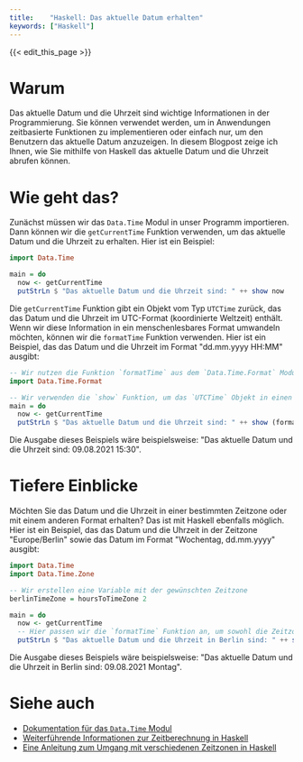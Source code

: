 ```yaml
---
title:    "Haskell: Das aktuelle Datum erhalten"
keywords: ["Haskell"]
---
```


{{< edit_this_page >}}

# Warum

Das aktuelle Datum und die Uhrzeit sind wichtige Informationen in der Programmierung. Sie können verwendet werden, um in Anwendungen zeitbasierte Funktionen zu implementieren oder einfach nur, um den Benutzern das aktuelle Datum anzuzeigen. In diesem Blogpost zeige ich Ihnen, wie Sie mithilfe von Haskell das aktuelle Datum und die Uhrzeit abrufen können.

# Wie geht das?

Zunächst müssen wir das `Data.Time` Modul in unser Programm importieren. Dann können wir die `getCurrentTime` Funktion verwenden, um das aktuelle Datum und die Uhrzeit zu erhalten. Hier ist ein Beispiel:

```Haskell
import Data.Time

main = do
  now <- getCurrentTime
  putStrLn $ "Das aktuelle Datum und die Uhrzeit sind: " ++ show now
```

Die `getCurrentTime` Funktion gibt ein Objekt vom Typ `UTCTime` zurück, das das Datum und die Uhrzeit im UTC-Format (koordinierte Weltzeit) enthält. Wenn wir diese Information in ein menschenlesbares Format umwandeln möchten, können wir die `formatTime` Funktion verwenden. Hier ist ein Beispiel, das das Datum und die Uhrzeit im Format "dd.mm.yyyy HH:MM" ausgibt:

```Haskell
-- Wir nutzen die Funktion `formatTime` aus dem `Data.Time.Format` Modul
import Data.Time.Format

-- Wir verwenden die `show` Funktion, um das `UTCTime` Objekt in einen String umzuwandeln
main = do
  now <- getCurrentTime
  putStrLn $ "Das aktuelle Datum und die Uhrzeit sind: " ++ show (formatTime defaultTimeLocale "%d.%m.%Y %H:%M" now)
```

Die Ausgabe dieses Beispiels wäre beispielsweise: "Das aktuelle Datum und die Uhrzeit sind: 09.08.2021 15:30".

# Tiefere Einblicke

Möchten Sie das Datum und die Uhrzeit in einer bestimmten Zeitzone oder mit einem anderen Format erhalten? Das ist mit Haskell ebenfalls möglich. Hier ist ein Beispiel, das das Datum und die Uhrzeit in der Zeitzone "Europe/Berlin" sowie das Datum im Format "Wochentag, dd.mm.yyyy" ausgibt:

```Haskell
import Data.Time
import Data.Time.Zone

-- Wir erstellen eine Variable mit der gewünschten Zeitzone
berlinTimeZone = hoursToTimeZone 2

main = do
  now <- getCurrentTime
  -- Hier passen wir die `formatTime` Funktion an, um sowohl die Zeitzone als auch ein individuelles Format zu verwenden
  putStrLn $ "Das aktuelle Datum und die Uhrzeit in Berlin sind: " ++ show (formatTime defaultTimeLocale "%d.%m.%Y" (utcToLocalTime berlinTimeZone now)) ++ " " ++ show (formatTime defaultTimeLocale "%A" now)
```

Die Ausgabe dieses Beispiels wäre beispielsweise: "Das aktuelle Datum und die Uhrzeit in Berlin sind: 09.08.2021 Montag".

# Siehe auch

- [Dokumentation für das `Data.Time` Modul](https://hackage.haskell.org/package/time/docs/Data-Time.html)
- [Weiterführende Informationen zur Zeitberechnung in Haskell](https://wiki.haskell.org/Time_and_date)
- [Eine Anleitung zum Umgang mit verschiedenen Zeitzonen in Haskell](https://alvinalexander.com/source-code/haskell/haskell-date-time-zone-how-to-get-current-time/)